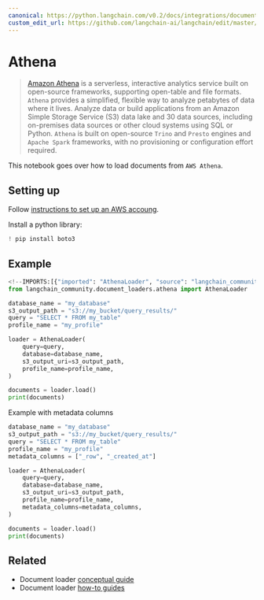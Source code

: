 ```yaml
---
canonical: https://python.langchain.com/v0.2/docs/integrations/document_loaders/athena/
custom_edit_url: https://github.com/langchain-ai/langchain/edit/master/docs/docs/integrations/document_loaders/athena.ipynb
---
```


# Athena

> [Amazon Athena](https://aws.amazon.com/athena/) is a serverless, interactive analytics service built
on open-source frameworks, supporting open-table and file formats. `Athena` provides a simplified,
flexible way to analyze petabytes of data where it lives. Analyze data or build applications
from an Amazon Simple Storage Service (S3) data lake and 30 data sources, including on-premises data
sources or other cloud systems using SQL or Python. `Athena` is built on open-source `Trino`
and `Presto` engines and `Apache Spark` frameworks, with no provisioning or configuration effort required.

This notebook goes over how to load documents from `AWS Athena`.

## Setting up

Follow [instructions to set up an AWS accoung](https://docs.aws.amazon.com/athena/latest/ug/setting-up.html).

Install a python library:

```python
! pip install boto3
```

## Example

```python
<!--IMPORTS:[{"imported": "AthenaLoader", "source": "langchain_community.document_loaders.athena", "docs": "https://api.python.langchain.com/en/latest/document_loaders/langchain_community.document_loaders.athena.AthenaLoader.html", "title": "Athena"}]-->
from langchain_community.document_loaders.athena import AthenaLoader
```

```python
database_name = "my_database"
s3_output_path = "s3://my_bucket/query_results/"
query = "SELECT * FROM my_table"
profile_name = "my_profile"

loader = AthenaLoader(
    query=query,
    database=database_name,
    s3_output_uri=s3_output_path,
    profile_name=profile_name,
)

documents = loader.load()
print(documents)
```

Example with metadata columns

```python
database_name = "my_database"
s3_output_path = "s3://my_bucket/query_results/"
query = "SELECT * FROM my_table"
profile_name = "my_profile"
metadata_columns = ["_row", "_created_at"]

loader = AthenaLoader(
    query=query,
    database=database_name,
    s3_output_uri=s3_output_path,
    profile_name=profile_name,
    metadata_columns=metadata_columns,
)

documents = loader.load()
print(documents)
```

## Related

- Document loader [conceptual guide](/docs/concepts/#document-loaders)
- Document loader [how-to guides](/docs/how_to/#document-loaders)